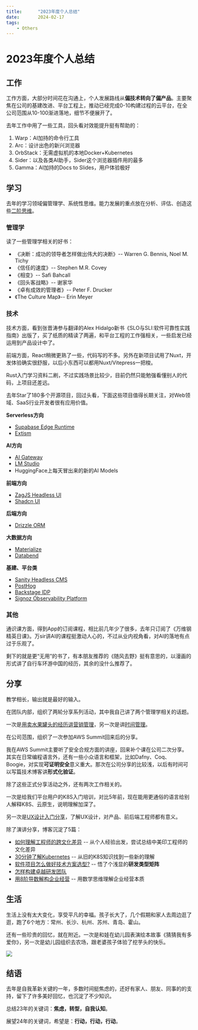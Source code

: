 ```yaml
---
title:      "2023年度个人总结"
date:       2024-02-17
tags:
    - Others
---
```


# 2023年度个人总结

## 工作 

工作方面，大部分时间花在沟通上，个人发展路线从**偏技术转向了偏产品**。主要聚焦在公司的基建改进、平台工程上，推动已经完成0-10构建过程的云平台，在全公司范围从10-100渐进落地，细节不便展开了。

去年工作中用了一些工具，回头看对效能提升挺有帮助的：

1. Warp：AI加持的命令行工具
2. Arc：设计出色的新兴浏览器
3. OrbStack：无需虚拟机的本地Docker+Kubernetes
4. Sider：以及各类AI助手，Sider这个浏览器插件用的最多
5. Gamma：AI加持的Docs to Slides，用户体验极好

## 学习
 
 去年的学习领域偏管理学、系统性思维。能力发展的重点放在分析、评估、创造这些[二阶思维](https://zhuanlan.zhihu.com/p/165154137)。

### 管理学

读了一些管理学相关的好书：

- 《决断：成功的领导者怎样做出伟大的决断》-- Warren G. Bennis, Noel M. Tichy
- 《信任的速度》-- Stephen M.R. Covey
- 《相变》-- Safi Bahcall
- 《回头客战略》-- 谢家华
- 《卓有成效的管理者》-- Peter F. Drucker
- 《The Culture Map》-- Erin Meyer

### 技术

技术方面，看到张晋涛参与翻译的Alex Hidalgo新书《SLO与SLI:软件可靠性实践指南》出版了，买了纸质的精读了两遍，和平台工程的工作强相关，一些启发已经运用到产品设计中了。

前端方面，React稍微更熟了一些，代码写的不多。另外在新项目试用了Nuxt，开发体验确实很舒服，以后小东西可以都用Nuxt/Vitepress一把梭。

Rust入门学习资料二刷，不过实践场景比较少，目前仍然只能勉强看懂别人的代码，上项目还差远。

去年Star了180多个开源项目，回过头看，下面这些项目值得长期关注，对Web领域、SaaS行业开发者很有应用价值。

**Serverless方向**
- [Supabase Edge Runtime](https://github.com/supabase/edge-runtime)
- [Extism](https://github.com/extism/extism)

**AI方向**
- [AI Gateway](https://github.com/Portkey-AI/gateway)
- [LM Studio](https://github.com/lmstudio-ai)
- HuggingFace上每天冒出来的新的AI Models

**前端方向**
- [ZagJS Headless UI](https://zagjs.com/)
- [Shadcn UI](https://github.com/shadcn-ui/ui)

**后端方向**
- [Drizzle ORM](https://github.com/drizzle-team/drizzle-orm)

**大数据方向**
- [Materialize](https://github.com/MaterializeInc/materialize)
- [Databend](https://github.com/datafuselabs/databend)

**基建、平台类**

- [Sanity Headless CMS](https://github.com/sanity-io/sanity)
- [PostHog](https://github.com/PostHog/posthog)
- [Backstage IDP](https://github.com/backstage/backstage)
- [Signoz Observability Platform](https://github.com/SigNoz/signoz)

### 其他

通识课方面，得到App的订阅课程，相比前几年少了很多，去年只订阅了《万维钢精英日课》。万sir讲AI的课程挺激动人心的，不过从业内视角看，对AI的落地有点过于乐观了。

剩下的就是更“无用”的书了，有本朋友推荐的《随风去野》挺有意思的，以漫画的形式讲了自行车环游中国的经历，其余的没什么推荐了。

## 分享

教学相长，输出就是最好的输入。

在团队内部，组织了两轮分享系列活动，其中我自己讲了两个管理学相关的话题。

一次是[用卖水果罐头的经历讲营销管理](https://gamma.app/docs/Asana-p7wwmm97njay7h1)，另一次是讲[时间管理](https://gamma.app/docs/Asana-p7wwmm97njay7h1)。

在公司范围，组织了一次参加AWS Summit回来后的分享。

我在AWS Summit主要听了安全合规方面的讲座，回来补个课在公司二次分享。其实在日常编程语言外，还有一些小众语言和框架，比如Dafny、Coq、Boogie，对实现**可证明安全**意义重大。那次在公司分享的比较浅，以后有时间可以写篇技术博客讲**形式化验证**。

除了这些正式分享活动之外，还有两次工作相关的。

一次是给我们平台用户的K8S入门培训，对比5年前，现在能用更通俗的语言给别人解释K8S、云原生，说明理解加深了。

另一次是[UX设计入门分享](https://gamma.app/docs/UX-Design-Basics-and-How-tos-gx2pic5qpdvg78c)，了解UX设计，对产品、前后端工程师都有意义。

除了演讲分享，博客沉淀了5篇：

- [如何理解工程师的跨文化差异](/blog/0071-engineer-cross-culture) -- 从个人经验出发，尝试总结中美印工程师的文化差异
- [30分钟了解Kubernetes](/blog/0072-k8s-in-30-min) -- 从旧的K8S知识找到一些新的理解
- [软件项目怎么做好技术方案选型?](/blog/0073-4-types-of-r-n-d) -- 悟了个浅显的**研发类型矩阵**
- [怎样构建卓越研发团队](/blog/0074-tech-team)
- [用8阶导数解构企业经营](/blog/0075-enterprise-8-order-derivative) -- 用数学思维理解企业经营本质

## 生活

生活上没有太大变化，享受平凡的幸福。孩子长大了，几个假期和家人去周边逛了逛，跑了6个地方：常州、长沙、杭州、苏州、青岛、霍山。

还有一些珍贵的回忆，就在附近。一次是和娃在幼儿园表演绘本故事《猜猜我有多爱你》，另一次是幼儿园组织去农场，跟老婆孩子体验了挖芋头的快乐。

![](https://filecdn.code2life.top/2024_08_27_2b1d8e624edfc30b97355262866fdb87af6febde2f3a34162b622869dda94d71.png)

## 结语

去年是自我革新关键的一年，多数时间挺焦虑的，还好有家人、朋友、同事的的支持，留下了许多美好回忆，也沉淀了不少知识。

总结23年的关键词：**焦虑，转型，自我认知**。

展望24年的关键词，希望是：**行动，行动，行动**。
